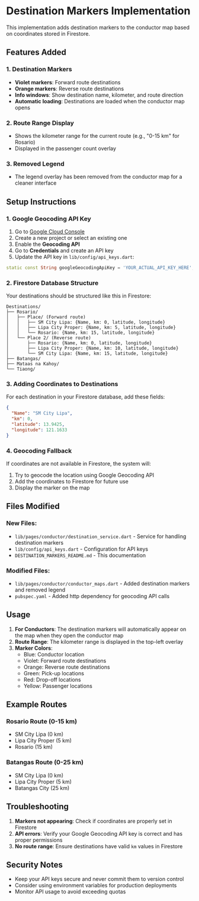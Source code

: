 # Destination Markers Implementation

This implementation adds destination markers to the conductor map based on coordinates stored in Firestore.

## Features Added

### 1. Destination Markers

- **Violet markers**: Forward route destinations
- **Orange markers**: Reverse route destinations
- **Info windows**: Show destination name, kilometer, and route direction
- **Automatic loading**: Destinations are loaded when the conductor map opens

### 2. Route Range Display

- Shows the kilometer range for the current route (e.g., "0-15 km" for Rosario)
- Displayed in the passenger count overlay

### 3. Removed Legend

- The legend overlay has been removed from the conductor map for a cleaner interface

## Setup Instructions

### 1. Google Geocoding API Key

1. Go to [Google Cloud Console](https://console.cloud.google.com/)
2. Create a new project or select an existing one
3. Enable the **Geocoding API**
4. Go to **Credentials** and create an API key
5. Update the API key in `lib/config/api_keys.dart`:

```dart
static const String googleGeocodingApiKey = 'YOUR_ACTUAL_API_KEY_HERE';
```

### 2. Firestore Database Structure

Your destinations should be structured like this in Firestore:

```
Destinations/
├── Rosario/
│   ├── Place/ (Forward route)
│   │   ├── SM City Lipa: {Name, km: 0, latitude, longitude}
│   │   ├── Lipa City Proper: {Name, km: 5, latitude, longitude}
│   │   └── Rosario: {Name, km: 15, latitude, longitude}
│   └── Place 2/ (Reverse route)
│       ├── Rosario: {Name, km: 0, latitude, longitude}
│       ├── Lipa City Proper: {Name, km: 10, latitude, longitude}
│       └── SM City Lipa: {Name, km: 15, latitude, longitude}
├── Batangas/
├── Mataas na Kahoy/
└── Tiaong/
```

### 3. Adding Coordinates to Destinations

For each destination in your Firestore database, add these fields:

```json
{
  "Name": "SM City Lipa",
  "km": 0,
  "latitude": 13.9425,
  "longitude": 121.1633
}
```

### 4. Geocoding Fallback

If coordinates are not available in Firestore, the system will:

1. Try to geocode the location using Google Geocoding API
2. Add the coordinates to Firestore for future use
3. Display the marker on the map

## Files Modified

### New Files:

- `lib/pages/conductor/destination_service.dart` - Service for handling destination markers
- `lib/config/api_keys.dart` - Configuration for API keys
- `DESTINATION_MARKERS_README.md` - This documentation

### Modified Files:

- `lib/pages/conductor/conductor_maps.dart` - Added destination markers and removed legend
- `pubspec.yaml` - Added http dependency for geocoding API calls

## Usage

1. **For Conductors**: The destination markers will automatically appear on the map when they open the conductor map
2. **Route Range**: The kilometer range is displayed in the top-left overlay
3. **Marker Colors**:
   - Blue: Conductor location
   - Violet: Forward route destinations
   - Orange: Reverse route destinations
   - Green: Pick-up locations
   - Red: Drop-off locations
   - Yellow: Passenger locations

## Example Routes

### Rosario Route (0-15 km)

- SM City Lipa (0 km)
- Lipa City Proper (5 km)
- Rosario (15 km)

### Batangas Route (0-25 km)

- SM City Lipa (0 km)
- Lipa City Proper (5 km)
- Batangas City (25 km)

## Troubleshooting

1. **Markers not appearing**: Check if coordinates are properly set in Firestore
2. **API errors**: Verify your Google Geocoding API key is correct and has proper permissions
3. **No route range**: Ensure destinations have valid `km` values in Firestore

## Security Notes

- Keep your API keys secure and never commit them to version control
- Consider using environment variables for production deployments
- Monitor API usage to avoid exceeding quotas

